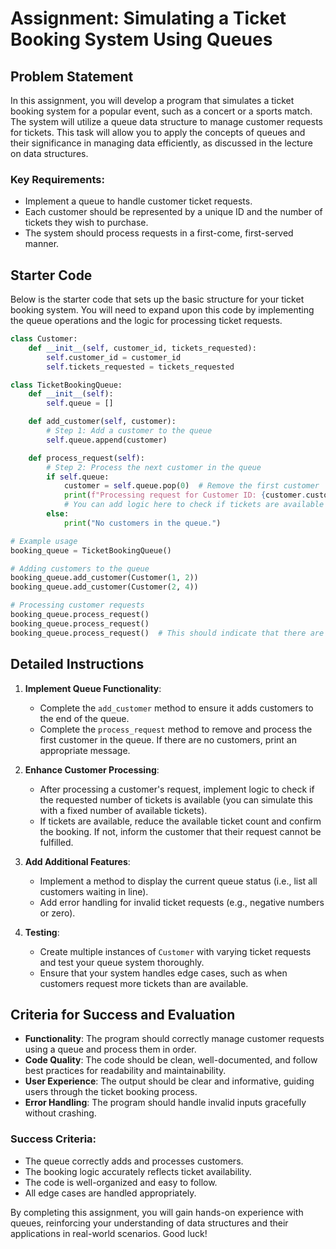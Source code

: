 # Assignment: Simulating a Ticket Booking System Using Queues

## Problem Statement
In this assignment, you will develop a program that simulates a ticket booking system for a popular event, such as a concert or a sports match. The system will utilize a queue data structure to manage customer requests for tickets. This task will allow you to apply the concepts of queues and their significance in managing data efficiently, as discussed in the lecture on data structures.

### Key Requirements:
- Implement a queue to handle customer ticket requests.
- Each customer should be represented by a unique ID and the number of tickets they wish to purchase.
- The system should process requests in a first-come, first-served manner.

## Starter Code
Below is the starter code that sets up the basic structure for your ticket booking system. You will need to expand upon this code by implementing the queue operations and the logic for processing ticket requests.

```python
class Customer:
    def __init__(self, customer_id, tickets_requested):
        self.customer_id = customer_id
        self.tickets_requested = tickets_requested

class TicketBookingQueue:
    def __init__(self):
        self.queue = []

    def add_customer(self, customer):
        # Step 1: Add a customer to the queue
        self.queue.append(customer)

    def process_request(self):
        # Step 2: Process the next customer in the queue
        if self.queue:
            customer = self.queue.pop(0)  # Remove the first customer
            print(f"Processing request for Customer ID: {customer.customer_id}, Tickets Requested: {customer.tickets_requested}")
            # You can add logic here to check if tickets are available
        else:
            print("No customers in the queue.")

# Example usage
booking_queue = TicketBookingQueue()

# Adding customers to the queue
booking_queue.add_customer(Customer(1, 2))
booking_queue.add_customer(Customer(2, 4))

# Processing customer requests
booking_queue.process_request()
booking_queue.process_request()
booking_queue.process_request()  # This should indicate that there are no customers left.
```

## Detailed Instructions
1. **Implement Queue Functionality**:
   - Complete the `add_customer` method to ensure it adds customers to the end of the queue.
   - Complete the `process_request` method to remove and process the first customer in the queue. If there are no customers, print an appropriate message.

2. **Enhance Customer Processing**:
   - After processing a customer's request, implement logic to check if the requested number of tickets is available (you can simulate this with a fixed number of available tickets).
   - If tickets are available, reduce the available ticket count and confirm the booking. If not, inform the customer that their request cannot be fulfilled.

3. **Add Additional Features**:
   - Implement a method to display the current queue status (i.e., list all customers waiting in line).
   - Add error handling for invalid ticket requests (e.g., negative numbers or zero).

4. **Testing**:
   - Create multiple instances of `Customer` with varying ticket requests and test your queue system thoroughly.
   - Ensure that your system handles edge cases, such as when customers request more tickets than are available.

## Criteria for Success and Evaluation
- **Functionality**: The program should correctly manage customer requests using a queue and process them in order.
- **Code Quality**: The code should be clean, well-documented, and follow best practices for readability and maintainability.
- **User Experience**: The output should be clear and informative, guiding users through the ticket booking process.
- **Error Handling**: The program should handle invalid inputs gracefully without crashing.

### Success Criteria:
- The queue correctly adds and processes customers.
- The booking logic accurately reflects ticket availability.
- The code is well-organized and easy to follow.
- All edge cases are handled appropriately.

By completing this assignment, you will gain hands-on experience with queues, reinforcing your understanding of data structures and their applications in real-world scenarios. Good luck!
